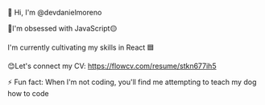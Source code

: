 🤩 Hi, I'm @devdanielmoreno

👀I'm obsessed with JavaScript🟡

I'm currently cultivating my skills in React 🟦

😊Let's connect my CV: https://flowcv.com/resume/stkn677ih5

⚡ Fun fact: When I'm not coding, you'll find me attempting to teach my dog how to code
